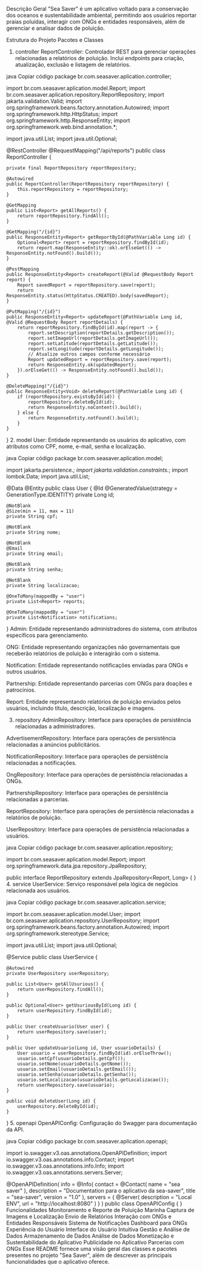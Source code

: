 Descrição Geral
"Sea Saver" é um aplicativo voltado para a conservação dos oceanos e sustentabilidade ambiental, permitindo aos usuários reportar praias poluídas, interagir com ONGs e entidades responsáveis, além de gerenciar e analisar dados de poluição.

Estrutura do Projeto
Pacotes e Classes
1. controller
ReportController: Controlador REST para gerenciar operações relacionadas a relatórios de poluição. Inclui endpoints para criação, atualização, exclusão e listagem de relatórios.

java
Copiar código
package br.com.seasaver.aplication.controller;

import br.com.seasaver.aplication.model.Report;
import br.com.seasaver.aplication.repository.ReportRepository;
import jakarta.validation.Valid;
import org.springframework.beans.factory.annotation.Autowired;
import org.springframework.http.HttpStatus;
import org.springframework.http.ResponseEntity;
import org.springframework.web.bind.annotation.*;

import java.util.List;
import java.util.Optional;

@RestController
@RequestMapping("/api/reports")
public class ReportController {

    private final ReportRepository reportRepository;

    @Autowired
    public ReportController(ReportRepository reportRepository) {
        this.reportRepository = reportRepository;
    }

    @GetMapping
    public List<Report> getAllReports() {
        return reportRepository.findAll();
    }

    @GetMapping("/{id}")
    public ResponseEntity<Report> getReportById(@PathVariable Long id) {
        Optional<Report> report = reportRepository.findById(id);
        return report.map(ResponseEntity::ok).orElseGet(() -> ResponseEntity.notFound().build());
    }

    @PostMapping
    public ResponseEntity<Report> createReport(@Valid @RequestBody Report report) {
        Report savedReport = reportRepository.save(report);
        return ResponseEntity.status(HttpStatus.CREATED).body(savedReport);
    }

    @PutMapping("/{id}")
    public ResponseEntity<Report> updateReport(@PathVariable Long id, @Valid @RequestBody Report reportDetails) {
        return reportRepository.findById(id).map(report -> {
            report.setDescription(reportDetails.getDescription());
            report.setImageUrl(reportDetails.getImageUrl());
            report.setLatitude(reportDetails.getLatitude());
            report.setLongitude(reportDetails.getLongitude());
            // Atualize outros campos conforme necessário
            Report updatedReport = reportRepository.save(report);
            return ResponseEntity.ok(updatedReport);
        }).orElseGet(() -> ResponseEntity.notFound().build());
    }

    @DeleteMapping("/{id}")
    public ResponseEntity<Void> deleteReport(@PathVariable Long id) {
        if (reportRepository.existsById(id)) {
            reportRepository.deleteById(id);
            return ResponseEntity.noContent().build();
        } else {
            return ResponseEntity.notFound().build();
        }
    }
}
2. model
User: Entidade representando os usuários do aplicativo, com atributos como CPF, nome, e-mail, senha e localização.

java
Copiar código
package br.com.seasaver.aplication.model;

import jakarta.persistence.*;
import jakarta.validation.constraints.*;
import lombok.Data;
import java.util.List;

@Data
@Entity
public class User {
    @Id
    @GeneratedValue(strategy = GenerationType.IDENTITY)
    private Long id;

    @NotBlank
    @Size(min = 11, max = 11)
    private String cpf;

    @NotBlank
    private String nome;

    @NotBlank
    @Email
    private String email;

    @NotBlank
    private String senha;

    @NotBlank
    private String localizacao;

    @OneToMany(mappedBy = "user")
    private List<Report> reports;

    @OneToMany(mappedBy = "user")
    private List<Notification> notifications;
}
Admin: Entidade representando administradores do sistema, com atributos específicos para gerenciamento.

ONG: Entidade representando organizações não governamentais que receberão relatórios de poluição e interagirão com o sistema.

Notification: Entidade representando notificações enviadas para ONGs e outros usuários.

Partnership: Entidade representando parcerias com ONGs para doações e patrocínios.

Report: Entidade representando relatórios de poluição enviados pelos usuários, incluindo título, descrição, localização e imagens.

3. repository
AdminRepository: Interface para operações de persistência relacionadas a administradores.

AdvertisementRepository: Interface para operações de persistência relacionadas a anúncios publicitários.

NotificationRepository: Interface para operações de persistência relacionadas a notificações.

OngRepository: Interface para operações de persistência relacionadas a ONGs.

PartnershipRepository: Interface para operações de persistência relacionadas a parcerias.

ReportRepository: Interface para operações de persistência relacionadas a relatórios de poluição.

UserRepository: Interface para operações de persistência relacionadas a usuários.

java
Copiar código
package br.com.seasaver.aplication.repository;

import br.com.seasaver.aplication.model.Report;
import org.springframework.data.jpa.repository.JpaRepository;

public interface ReportRepository extends JpaRepository<Report, Long> {
}
4. service
UserService: Serviço responsável pela lógica de negócios relacionada aos usuários.

java
Copiar código
package br.com.seasaver.aplication.service;

import br.com.seasaver.aplication.model.User;
import br.com.seasaver.aplication.repository.UserRepository;
import org.springframework.beans.factory.annotation.Autowired;
import org.springframework.stereotype.Service;

import java.util.List;
import java.util.Optional;

@Service
public class UserService {

    @Autowired
    private UserRepository userRepository;

    public List<User> getAllUsurious() {
        return userRepository.findAll();
    }

    public Optional<User> getUsuriousById(Long id) {
        return userRepository.findById(id);
    }

    public User createUsuario(User user) {
        return userRepository.save(user);
    }

    public User updateUsuario(Long id, User usuarioDetails) {
        User usuario = userRepository.findById(id).orElseThrow();
        usuario.setCpf(usuarioDetails.getCpf());
        usuario.setNome(usuarioDetails.getNome());
        usuario.setEmail(usuarioDetails.getEmail());
        usuario.setSenha(usuarioDetails.getSenha());
        usuario.setLocalizacao(usuarioDetails.getLocalizacao());
        return userRepository.save(usuario);
    }

    public void deleteUser(Long id) {
        userRepository.deleteById(id);
    }
}
5. openapi
OpenAPIConfig: Configuração do Swagger para documentação da API.

java
Copiar código
package br.com.seasaver.aplication.openapi;

import io.swagger.v3.oas.annotations.OpenAPIDefinition;
import io.swagger.v3.oas.annotations.info.Contact;
import io.swagger.v3.oas.annotations.info.Info;
import io.swagger.v3.oas.annotations.servers.Server;

@OpenAPIDefinition(
        info = @Info(
                contact = @Contact(
                        name = "sea saver"
                ),
                description = "Documentation para o aplicativo da sea-saver",
                title = "sea-saver",
                version = "1.0"
        ),
        servers = {
                @Server(
                        description = "Local ENV",
                        url = "http://localhost:8080"
                )
        }
)
public class OpenAPIConfig {
}
Funcionalidades
Monitoramento e Reporte de Poluição Marinha
Captura de Imagens e Localização
Envio de Relatórios
Interação com ONGs e Entidades Responsáveis
Sistema de Notificações
Dashboard para ONGs
Experiência do Usuário
Interface do Usuário Intuitiva
Gestão e Análise de Dados
Armazenamento de Dados
Análise de Dados
Monetização e Sustentabilidade do Aplicativo
Publicidade no Aplicativo
Parcerias com ONGs
Esse README fornece uma visão geral das classes e pacotes presentes no projeto "Sea Saver", além de descrever as principais funcionalidades que o aplicativo oferece.






